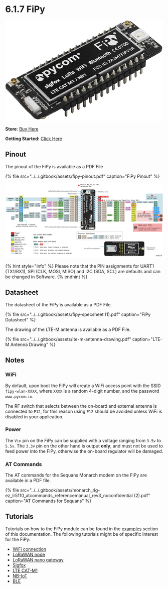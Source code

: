 # 6.1.7 FiPy

![](../../.gitbook/assets/fipy%20%281%29.png)

**Store**: [Buy Here](http://www.pycom.io/fipy)

**Getting Started:** [Click Here](https://docs.pycom.io/chapter/gettingstarted/connection/fipy.html)

## Pinout

The pinout of the FiPy is available as a PDF File

{% file src="../../.gitbook/assets/fipy-pinout.pdf" caption="FiPy Pinout" %}

![](../../.gitbook/assets/fipy-pinout.png)

{% hint style="info" %}
Please note that the PIN assignments for UART1 \(TX1/RX1\), SPI \(CLK, MOSI, MISO\) and I2C \(SDA, SCL\) are defaults and can be changed in Software.
{% endhint %}

## Datasheet

The datasheet of the FiPy is available as a PDF File.

{% file src="../../.gitbook/assets/fipy-specsheet \(1\).pdf" caption="FiPy Datasheet" %}

The drawing of the LTE-M antenna is available as a PDF File.

{% file src="../../.gitbook/assets/lte-m-antenna-drawing.pdf" caption="LTE-M Antenna Drawing" %}

## Notes

### WiFi

By default, upon boot the FiPy will create a WiFi access point with the SSID `fipy-wlan-XXXX`, where `XXXX` is a random 4-digit number, and the password `www.pycom.io`.

The RF switch that selects between the on-board and external antenna is connected to `P12`, for this reason using `P12` should be avoided unless WiFi is disabled in your application.

### Power

The `Vin` pin on the FiPy can be supplied with a voltage ranging from `3.5v` to `5.5v`. The `3.3v` pin on the other hand is output **only**, and must not be used to feed power into the FiPy, otherwise the on-board regulator will be damaged.

### AT Commands

The AT commands for the Sequans Monarch modem on the FiPy are available in a PDF file.

{% file src="../../.gitbook/assets/monarch\_4g-ez\_lr5110\_atcommands\_referencemanual\_rev3\_noconfidential \(2\).pdf" caption="AT Commands for Sequans" %}

## Tutorials

Tutorials on how to the FiPy module can be found in the [examples](../../tutorials-and-examples/introduction.md) section of this documentation. The following tutorials might be of specific interest for the FiPy:

* [WiFi connection](../../tutorials-and-examples/all/wlan.md)
* [LoRaWAN node](../../tutorials-and-examples/lora/lorawan-abp.md)
* [LoRaWAN nano gateway](../../tutorials-and-examples/lora/lorawan-nano-gateway.md)
* [Sigfox](../../tutorials-and-examples/sigfox.md)
* [LTE CAT-M1](../../tutorials-and-examples/lte/cat-m1.md)
* [NB-IoT](../../tutorials-and-examples/lte/nb-iot.md)
* [BLE](../../tutorials-and-examples/all/ble.md)

